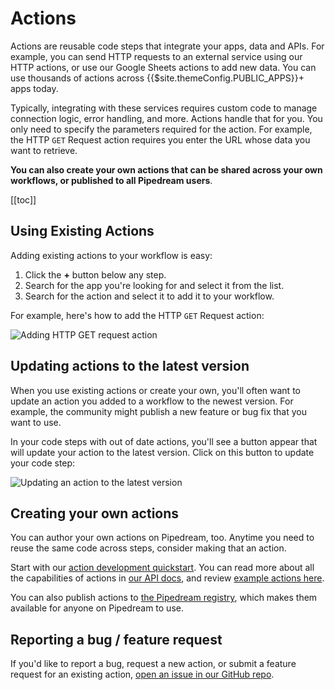 # Actions

Actions are reusable code steps that integrate your apps, data and APIs. For example, you can send HTTP requests to an external service using our HTTP actions, or use our Google Sheets actions to add new data. You can use thousands of actions across {{$site.themeConfig.PUBLIC_APPS}}+ apps today.

Typically, integrating with these services requires custom code to manage connection logic, error handling, and more. Actions handle that for you. You only need to specify the parameters required for the action. For example, the HTTP `GET` Request action requires you enter the URL whose data you want to retrieve.

**You can also create your own actions that can be shared across your own workflows, or published to all Pipedream users**.

[[toc]]

## Using Existing Actions

Adding existing actions to your workflow is easy:

1. Click the **+** button below any step.
2. Search for the app you're looking for and select it from the list.
3. Search for the action and select it to add it to your workflow.

For example, here's how to add the HTTP `GET` Request action:

![Adding HTTP GET request action](https://res.cloudinary.com/pipedreamin/image/upload/v1647959419/docs/components/CleanShot_2022-03-22_at_10.29.34_s60bdr.gif)

## Updating actions to the latest version

When you use existing actions or create your own, you'll often want to update an action you added to a workflow to the newest version. For example, the community might publish a new feature or bug fix that you want to use.

In your code steps with out of date actions, you'll see a button appear that will update your action to the latest version. Click on this button to update your code step:

![Updating an action to the latest version](https://res.cloudinary.com/pipedreamin/image/upload/v1647969837/docs/components/CleanShot_2022-03-22_at_13.23.41_2x_isis5z.png)

## Creating your own actions

You can author your own actions on Pipedream, too. Anytime you need to reuse the same code across steps, consider making that an action.

Start with our [action development quickstart](/components/quickstart/nodejs/actions/). You can read more about all the capabilities of actions in [our API docs](/components/api/), and review [example actions here](/components/api/#example-components).

You can also publish actions to [the Pipedream registry](/apps/guidelines/#pipedream-registry), which makes them available for anyone on Pipedream to use.

## Reporting a bug / feature request

If you'd like to report a bug, request a new action, or submit a feature request for an existing action, [open an issue in our GitHub repo](https://github.com/pipedreamhq/pipedream).
